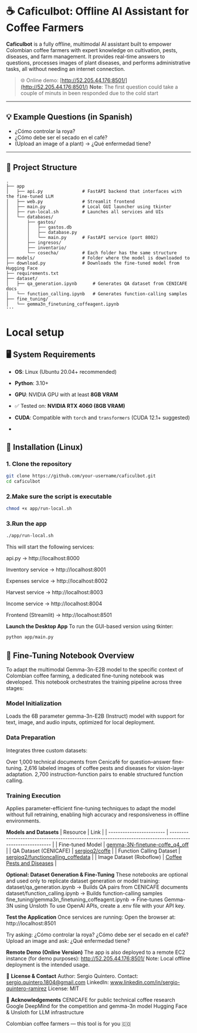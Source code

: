 # ☕ Caficulbot: Offline AI Assistant for Coffee Farmers

**Caficulbot** is a fully offline, multimodal AI assistant built to empower Colombian coffee farmers with expert knowledge on cultivation, pests, diseases, and farm management. It provides real-time answers to questions, processes images of plant diseases, and performs administrative tasks, all without needing an internet connection.

> 🌐 Online demo: [http://52.205.44.176:8501/](http://52.205.44.176:8501/)
**Note**: The first question could take a couple of minuts in been responded due to the cold start
---

## 💡 Example Questions (in Spanish)

- ¿Cómo controlar la roya?
- ¿Cómo debe ser el secado en el café?
- (Upload an image of a plant) → ¿Qué enfermedad tiene?

---

## 📁 Project Structure

```plaintext
.
├── app
│   ├── api.py               # FastAPI backend that interfaces with the fine-tuned LLM
│   ├── web.py               # Streamlit frontend
│   ├── main.py              # Local GUI launcher using tkinter
│   ├── run-local.sh         # Launches all services and UIs
│   └── databases/
│       ├── gastos/
│       │   ├── gastos.db
│       │   ├── database.py
│       │   └── main.py      # FastAPI service (port 8002)
│       ├── ingresos/
│       ├── inventario/
│       └── cosecha/         # Each folder has the same structure
├── models/                  # Folder where the model is downloaded to
├── download.py              # Downloads the fine-tuned model from Hugging Face
├── requirements.txt
├── dataset/
│   ├── qa_generation.ipynb      # Generates QA dataset from CENICAFE docs
│   └── function_calling.ipynb   # Generates function-calling samples
├── fine_tuning/
│   └── gemma3n_finetuning_coffeagent.ipynb
'''
```
# Local setup

## 🖥️ System Requirements

- **OS**: Linux (Ubuntu 20.04+ recommended)
- **Python**: 3.10+
- **GPU**: NVIDIA GPU with at least **8GB VRAM**
- ✅ Tested on: **NVIDIA RTX 4060 (8GB VRAM)**
- **CUDA**: Compatible with `torch` and `transformers` (CUDA 12.1+ suggested)

- 
## 🔧 Installation (Linux)

### **1. Clone the repository**

```bash
git clone https://github.com/your-username/caficulbot.git
cd caficulbot
```

### **2.Make sure the script is executable**
```bash
chmod +x app/run-local.sh
```

### **3.Run the app**
```bash
./app/run-local.sh
```

This will start the following services:

api.py → http://localhost:8000

Inventory service → http://localhost:8001

Expenses service → http://localhost:8002

Harvest service → http://localhost:8003

Income service → http://localhost:8004

Frontend (Streamlit) → http://localhost:8501

**Launch the Desktop App**
To run the GUI-based version using tkinter:
```bash
python app/main.py
```


## 📘 Fine-Tuning Notebook Overview
To adapt the multimodal Gemma-3n-E2B model to the specific context of Colombian coffee farming, a dedicated fine-tuning notebook was developed. This notebook orchestrates the training pipeline across three stages:

### Model Initialization
Loads the 6B parameter gemma-3n-E2B (Instruct) model with support for text, image, and audio inputs, optimized for local deployment.

### Data Preparation
Integrates three custom datasets:

Over 1,000 technical documents from Cenicafé for question–answer fine-tuning.
2,616 labeled images of coffee pests and diseases for vision-layer adaptation.
2,700 instruction-function pairs to enable structured function calling.

### Training Execution
Applies parameter-efficient fine-tuning techniques to adapt the model without full retraining, enabling high accuracy and responsiveness in offline environments.


**Models and Datasets**
| Resource                 | Link                                                                                                      |
| ------------------------ | --------------------------------------------------------------------------------------------------------- |
| Fine-tuned Model         | [gemma-3N-finetune-coffe\_q4\_off](https://huggingface.co/sergioq2/gemma-3N-finetune-coffe_q4_off)        |
| QA Dataset (CENICAFE)    | [sergioq2/coffe](https://huggingface.co/datasets/sergioq2/coffe)                                          |
| Function Calling Dataset | [sergioq2/functioncalling\_coffedata](https://huggingface.co/datasets/sergioq2/functioncalling_coffedata) |
| Image Dataset (Roboflow) | [Coffee Pests and Diseases](https://app.roboflow.com/detection-3nbwx/coffe-mw9n0/2/export)                |



**Optional: Dataset Generation & Fine-Tuning**
These notebooks are optional and used only to replicate dataset generation or model training:
dataset/qa_generation.ipynb → Builds QA pairs from CENICAFE documents
dataset/function_calling.ipynb → Builds function-calling samples
fine_tuning/gemma3n_finetuning_coffeagent.ipynb → Fine-tunes Gemma-3N using Unsloth
To use OpenAI APIs, create a .env file with your API key.


**Test the Application**
Once services are running:
Open the browser at:
http://localhost:8501

Try asking:
¿Cómo controlar la roya?
¿Cómo debe ser el secado en el café?
Upload an image and ask: ¿Qué enfermedad tiene?

**Remote Demo (Online Version)**
The app is also deployed to a remote EC2 instance (for demo purposes):
http://52.205.44.176:8501/
Note: Local offline deployment is the intended usage.


📝 **License & Contact**
Author: Sergio Quintero.
Contact: sergio.quintero.1804@gmail.com
LinkedIn: www.linkedin.com/in/sergio-quintero-ramirez
License: MIT

🙌 **Acknowledgements**
CENICAFE for public technical coffee research
Google DeepMind for the competition and gemma-3n model
Hugging Face & Unsloth for LLM infrastructure

Colombian coffee farmers — this tool is for you 🇨🇴
